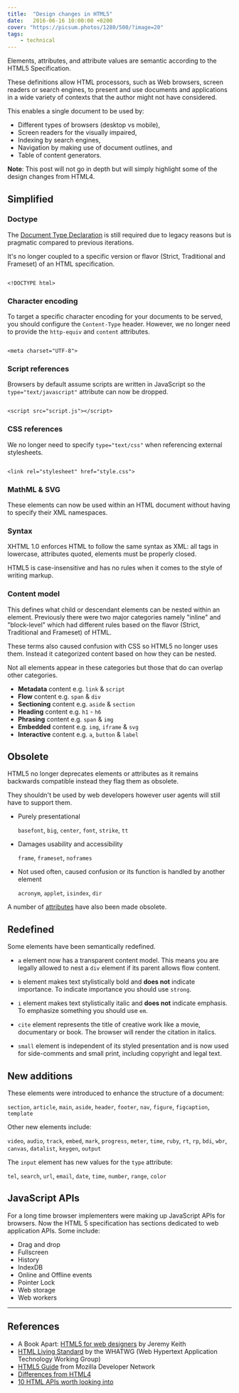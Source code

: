 ```yaml
---
title:  "Design changes in HTML5"
date:   2016-06-16 10:00:00 +0200
cover: "https://picsum.photos/1280/500/?image=20"
tags: 
    - technical
---
```


Elements, attributes, and attribute values are semantic according to the
HTML5 Specification.

These definitions allow HTML processors, such as Web browsers, screen readers
or search engines, to present and use documents and applications in a wide
variety of contexts that the author might not have considered.

This enables a single document to be used by:

* Different types of browsers (desktop vs mobile),
* Screen readers for the visually impaired,
* Indexing by search engines,
* Navigation by making use of document outlines, and
* Table of content generators.

**Note**: This post will not go in depth but will simply highlight some of the design
changes from HTML4.

## Simplified

### Doctype
The [Document Type Declaration](https://html.spec.whatwg.org/multipage/syntax.html#the-doctype)
is still required due to legacy reasons but is pragmatic compared
to previous iterations.

It's no longer coupled to a specific version or flavor (Strict, Traditional and
Frameset) of an HTML specification.

<pre><code class="language-markup">
&lt;!DOCTYPE html&gt;
</code></pre>

### Character encoding
To target a specific character encoding for your documents to be served, you
should configure the `Content-Type` header. However, we no longer need to
provide the `http-equiv` and `content` attributes.

<pre><code class="language-markup">
&lt;meta charset="UTF-8"&gt;
</code></pre>

### Script references
Browsers by default assume scripts are written in JavaScript so the
`type="text/javascript"` attribute can now be dropped.

<pre><code class="language-markup">
&lt;script src="script.js"&gt;&lt;/script&gt;
</code></pre>

### CSS references
We no longer need to specify `type="text/css"` when referencing external
stylesheets.

<pre><code class="language-markup">
&lt;link rel="stylesheet" href="style.css"&gt;
</code></pre>

### MathML & SVG
These elements can now be used within an HTML document without having to specify
their XML namespaces.

### Syntax
XHTML 1.0 enforces HTML to follow the same syntax as XML: all tags in lowercase,
attributes quoted, elements must be properly closed.

HTML5 is case-insensitive and has no rules when it comes to the style of
writing markup.

### Content model
This defines what child or descendant elements can be nested within an element.
Previously there were two major categories namely "inline" and "block-level"
which had different rules based on the flavor (Strict, Traditional and Frameset)
of HTML.

These terms also caused confusion with CSS so HTML5 no longer uses them.
Instead it categorized content based on how they can be nested.

Not all elements appear in these categories but those that do can overlap
other categories.

* **Metadata** content e.g. `link` & `script`
* **Flow** content e.g. `span` & `div`
* **Sectioning** content e.g. `aside` & `section`
* **Heading** content e.g. `h1` - `h6`
* **Phrasing** content e.g. `span` & `img`
* **Embedded** content e.g. `img`, `iframe` & `svg`
* **Interactive** content e.g. `a`, `button` & `label`

## Obsolete
HTML5 no longer deprecates elements or attributes as it remains backwards
compatible instead they flag them as obsolete.

They shouldn't be used by web developers however user agents will still have
to support them.

* Purely presentational

  `basefont`, `big`, `center`, `font`, `strike`, `tt`

* Damages usability and accessibility

  `frame`, `frameset`, `noframes`

* Not used often, caused confusion or its function is handled by another element

  `acronym`, `applet`, `isindex`, `dir`

A number of [attributes](https://www.w3.org/TR/html5-diff/#obsolete-attributes)
have also been made obsolete.

## Redefined
Some elements have been semantically redefined.

* `a` element now has a transparent content model. This means you are legally
  allowed to nest a `div` element if its parent allows flow content.

* `b` element makes text stylistically bold and **does not** indicate importance. To
  indicate importance you should use `strong`.

* `i` element makes text stylistically italic and **does not** indicate emphasis. To
  emphasize something you should use `em`.

* `cite` element represents the title of creative work like a movie, documentary or
  book. The browser will render the citation in italics.

* `small` element is independent of its styled presentation and is now used for
  side-comments and small print, including copyright and legal text.

## New additions
These elements were introduced to enhance the structure of a document:

`section`, `article`, `main`, `aside`, `header`, `footer`, `nav`, `figure`,
`figcaption`, `template`

Other new elements include:

`video`, `audio`, `track`, `embed`, `mark`, `progress`, `meter`, `time`, `ruby`,
`rt`, `rp`, `bdi`, `wbr`, `canvas`, `datalist`, `keygen`, `output`

The `input` element has new values for the `type` attribute:

`tel`, `search`, `url`, `email`, `date`, `time`, `number`, `range`, `color`

## JavaScript APIs
For a long time browser implementers were making up JavaScript APIs for
browsers. Now the HTML 5 specification has sections dedicated to web application
APIs. Some include:

* Drag and drop
* Fullscreen
* History
* IndexDB
* Online and Offline events
* Pointer Lock
* Web storage
* Web workers

---

## References

* A Book Apart: [HTML5 for web designers](https://abookapart.com/products/html5-for-web-designers)
  by Jeremy Keith
* [HTML Living Standard](https://html.spec.whatwg.org/multipage/index.html) by
  the WHATWG (Web Hypertext Application Technology Working Group)
* [HTML5 Guide](https://developer.mozilla.org/en-US/docs/Web/Guide/HTML/HTML5)
  from Mozilla Developer Network
* [Differences from HTML4](https://www.w3.org/TR/html5-diff/)
* [10 HTML APIs worth looking into](https://www.sitepoint.com/10-html5-apis-worth-looking/)
